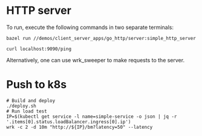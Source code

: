 # HTTP server

To run, execute the following commands in two separate terminals:

`bazel run //demos/client_server_apps/go_http/server:simple_http_server`

`curl localhost:9090/ping`

Alternatively, one can use wrk_sweeper to make requests to the server.

# Push to k8s
```
# Build and deploy
./deploy.sh
# Run load test
IP=$(kubectl get service -l name=simple-service -o json | jq -r '.items[0].status.loadBalancer.ingress[0].ip')
wrk -c 2 -d 10m "http://${IP}/bm?latency=50" --latency
```

